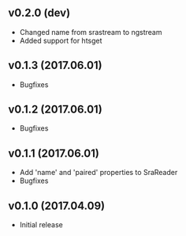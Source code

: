 v0.2.0 (dev)
------------
* Changed name from srastream to ngstream
* Added support for htsget

v0.1.3 (2017.06.01)
-------------------
* Bugfixes

v0.1.2 (2017.06.01)
-------------------
* Bugfixes

v0.1.1 (2017.06.01)
-------------------
* Add 'name' and 'paired' properties to SraReader
* Bugfixes 

v0.1.0 (2017.04.09)
-------------------
* Initial release
